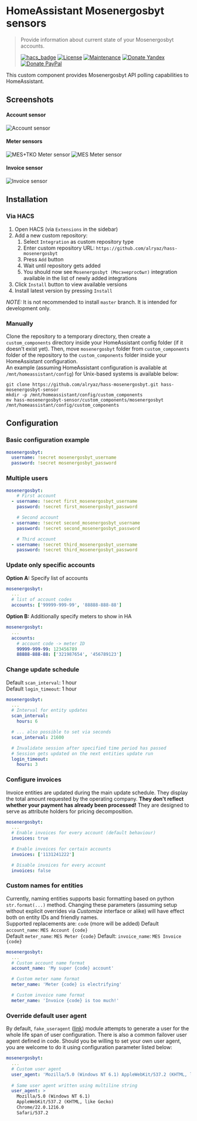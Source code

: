 # HomeAssistant Mosenergosbyt sensors
> Provide information about current state of your Mosenergosbyt accounts.
>
>[![hacs_badge](https://img.shields.io/badge/HACS-Custom-orange.svg)](https://github.com/custom-components/hacs)
>[![License](https://img.shields.io/badge/License-MIT-yellow.svg)](https://opensource.org/licenses/MIT)
>[![Maintenance](https://img.shields.io/badge/Maintained%3F-yes-green.svg)](https://github.com/alryaz/hass-mosenergosbyt/graphs/commit-activity)
>[![Donate Yandex](https://img.shields.io/badge/Donate-Yandex-red.svg)](https://money.yandex.ru/to/410012369233217)
>[![Donate PayPal](https://img.shields.io/badge/Donate-Paypal-blueviolet.svg)](https://www.paypal.me/alryaz)

This custom component provides Mosenergosbyt API polling capabilities to HomeAssistant.

## Screenshots
#### Account sensor
![Account sensor](https://raw.githubusercontent.com/alryaz/hass-mosenergosbyt/master/images/account.png)

#### Meter sensors
![MES+TKO Meter sensor](https://raw.githubusercontent.com/alryaz/hass-mosenergosbyt/master/images/meter_tko.png)
![MES Meter sensor](https://raw.githubusercontent.com/alryaz/hass-mosenergosbyt/master/images/meter.png)

#### Invoice sensor
![Invoice sensor](https://raw.githubusercontent.com/alryaz/hass-mosenergosbyt/master/images/account.png)


## Installation
### Via HACS
1. Open HACS (via `Extensions` in the sidebar)
1. Add a new custom repository:
   1. Select `Integration` as custom repository type
   1. Enter custom repository URL: `https://github.com/alryaz/hass-mosenergosbyt`
   1. Press `Add` button
   1. Wait until repository gets added 
   1. You should now see `Mosenergosbyt (Мосэнергосбыт)` integration available in the list of newly added integrations
1. Click `Install` button to view available versions
1. Install latest version by pressing `Install`

_NOTE:_ It is not recommended to install `master` branch. It is intended for development only. 

### Manually
Clone the repository to a temporary directory, then create a `custom_components` directory inside your HomeAssistant
config folder (if it doesn't exist yet). Then, move `mosenergosbyt` folder from `custom_components` folder of
the repository to the `custom_components` folder inside your HomeAssistant configuration.  
An example (assuming HomeAssistant configuration is available at `/mnt/homeassistant/config`) for Unix-based
systems is available below:
```
git clone https://github.com/alryaz/hass-mosenergosbyt.git hass-mosenergosbyt-sensor
mkdir -p /mnt/homeassistant/config/custom_components
mv hass-mosenergosbyt-sensor/custom_components/mosenergosbyt /mnt/homeassistant/config/custom_components
```

## Configuration
### Basic configuration example
```yaml
mosenergosbyt:
  username: !secret mosenergosbyt_username
  password: !secret mosenergosbyt_password
```

### Multiple users
```yaml
mosenergosbyt:
    # First account
  - username: !secret first_mosenergosbyt_username
    password: !secret first_mosenergosbyt_password

    # Second account
  - username: !secret second_mosenergosbyt_username
    password: !secret second_mosenergosbyt_password

    # Third account
  - username: !secret third_mosenergosbyt_username
    password: !secret third_mosenergosbyt_password 
```

### Update only specific accounts
**Option A:** Specify list of accounts
```yaml
mosenergosbyt:
  ...
  # list of account codes
  accounts: ['99999-999-99', '88888-888-88']
```
**Option B:** Additionally specify meters to show in HA
```yaml
mosenergosbyt:
  ...
  accounts:
    # account code -> meter ID
    99999-999-99: 123456789
    88888-888-88: ['321987654', '456789123']
```

### Change update schedule
Default `scan_interval`: 1 hour  
Default `login_timeout`: 1 hour
```yaml
mosenergosbyt:
  ...
  # Interval for entity updates
  scan_interval:
    hours: 6

  # ... also possible to set via seconds
  scan_interval: 21600

  # Invalidate session after specified time period has passed
  # Session gets updated on the next entities update run 
  login_timeout:
    hours: 3
```

### Configure invoices
Invoice entities are updated during the main update schedule. They display the total amount
requested by the operating company. **They don't reflect whether your payment has already
been processed!** They are designed to serve as attribute holders for pricing decomposition.
```yaml
mosenergosbyt:
  ...
  # Enable invoices for every account (default behaviour)
  invoices: true

  # Enable invoices for certain accounts
  invoices: ['1131241222']

  # Disable invoices for every account
  invoices: false
```

### Custom names for entities
Currently, naming entities supports basic formatting based on python `str.format(...)` method. Changing
these parameters (assuming setup without explicit overrides via *Customize* interface or alike) will have effect both on entity IDs and friendly names.  
Supported replacements are: `code` (more will be added)
Default `account_name`: `MES Account {code}`  
Default `meter_name`: `MES Meter {code}`
Default: `invoice_name`: `MES Invoice {code}`
```yaml
mosenergosbyt:
  ...
  # Custom account name format
  account_name: 'My super {code} account' 

  # Custom meter name format
  meter_name: 'Meter {code} is electrifying'

  # Custom invoice name format
  meter_name: 'Invoice {code} is too much!'
```

### Override default user agent
By default, `fake_useragent` ([link](https://pypi.org/project/fake-useragent/)) module attempts to generate a user
for the whole life span of user configuration. There is also a common failover user agent defined in code.
Should you be willing to set your own user agent, you are welcome to do it using configuration parameter
listed below:
```yaml
mosenergosbyt:
  ...
  # Custom user agent
  user_agent: 'Mozilla/5.0 (Windows NT 6.1) AppleWebKit/537.2 (KHTML, like Gecko) Chrome/22.0.1216.0 Safari/537.2'
  
  # Same user agent written using multiline string
  user_agent: >
    Mozilla/5.0 (Windows NT 6.1)
    AppleWebKit/537.2 (KHTML, like Gecko)
    Chrome/22.0.1216.0
    Safari/537.2
```